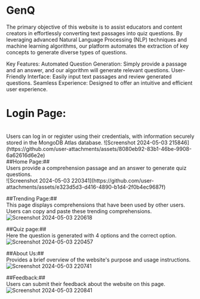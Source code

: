 # GenQ
The primary objective of this website is to assist educators and content creators in effortlessly converting text passages into quiz questions. By leveraging advanced Natural Language Processing (NLP) techniques and machine learning algorithms, our platform automates the extraction of key concepts to generate diverse types of questions.

Key Features:
Automated Question Generation: Simply provide a passage and an answer, and our algorithm will generate relevant questions.
User-Friendly Interface: Easily input text passages and review generated questions.
Seamless Experience: Designed to offer an intuitive and efficient user experience.
<br>

# Login Page:
<br>
Users can log in or register using their credentials, with information securely stored in the MongoDB Atlas database.
![Screenshot 2024-05-03 215846](https://github.com/user-attachments/assets/8080eb92-83b1-46be-9908-6a62616d6e2e)

<br>
##Home Page:##
<br>
Users provide a comprehension passage and an answer to generate quiz questions.
<br>
![Screenshot 2024-05-03 220341](https://github.com/user-attachments/assets/e323d5d3-d416-4890-b1d4-2f0b4ec9687f)


##Trending Page:##
<br>
This page displays comprehensions that have been used by other users. Users can copy and paste these trending comprehensions.
<br>
![Screenshot 2024-05-03 220618](https://github.com/user-attachments/assets/a1bed5cd-bc30-4916-9a6a-6061b5042239)

##Quiz page:##
<br>
Here the question is generated with 4 options and the correct option.
![Screenshot 2024-05-03 220457](https://github.com/user-attachments/assets/b6543d2f-b681-4312-ab28-ab5defef139e)
<br>

##About Us:##
<br>
Provides a brief overview of the website's purpose and usage instructions.
![Screenshot 2024-05-03 220741](https://github.com/user-attachments/assets/142ba765-22a2-4190-bc79-056c5acb452b)
<br>

##Feedback:##
<br>
Users can submit their feedback about the website on this page.
![Screenshot 2024-05-03 220841](https://github.com/user-attachments/assets/700baf3a-e1fb-4488-9d3a-d701b2dfda74)



